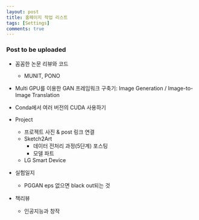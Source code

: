 ```yaml
---
layout: post
title: 홈페이지 작업 리스트
tags: [Settings]
comments: true
---
```


### Post to be uploaded
  - 꼼꼼한 논문 리뷰와 코드
    - MUNIT, PONO


  - Multi GPU를 이용한 GAN 프레임워크 구축기: Image Generation / Image-to-Image Translation
  - Conda에서 여러 버전의 CUDA 사용하기
  - Project
    - 프로젝트 사진 & post 링크 연결
    - Sketch2Art
      - 데이터 전처리 과정(5단계) 포스팅
      - 모델 파트
    - LG Smart Device  
  
  - 실험일지 
      - PGGAN eps 없으면 black out되는 것        
  - 책리뷰
    - 인공지능과 창작
     
     
